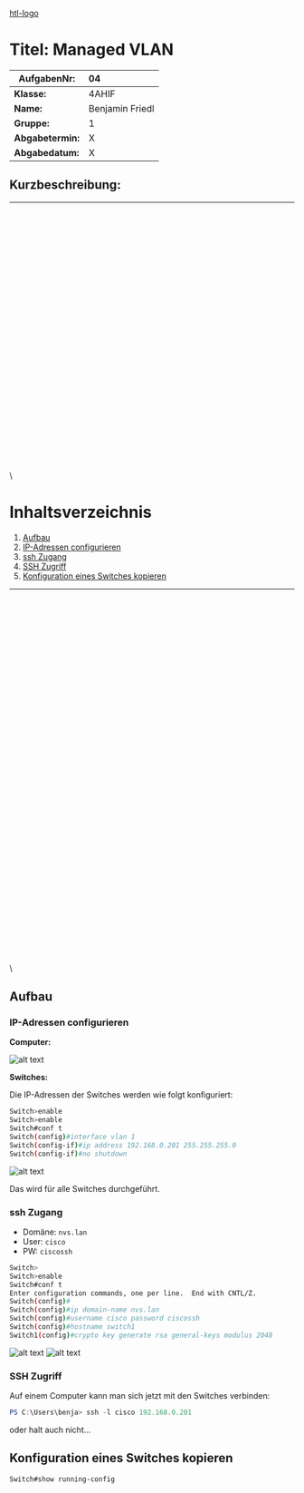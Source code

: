 [htl-logo](htl-logo.png)

# **Titel: Managed VLAN**

| **AufgabenNr:** | 04 |
|---|:---|
| **Klasse:** | 4AHIF |
| **Name:** | Benjamin Friedl |
| **Gruppe:** | 1 |
| **Abgabetermin:** | X |
| **Abgabedatum:** | X |

## **Kurzbeschreibung:**



---
\
\
\
\
\
\
\
\
\
\
\
\
\
\
\
\
\
\
\
\
\
\
\
\
\
\
\
\

# Inhaltsverzeichnis

1. [Aufbau](#aufbau)
2. [IP-Adressen configurieren](#ip-adressen-configurieren)
3. [ssh Zugang](#ssh-zugang)
4. [SSH Zugriff](#ssh-zugriff)
5. [Konfiguration eines Switches kopieren](#konfiguration-eines-switches-kopieren)

---
\
\
\
\
\
\
\
\
\
\
\
\
\
\
\
\
\
\
\
\
\
\
\
\
\
\
\
\
\
\
\
\
\
\
\
\
\
\
\

## Aufbau



### IP-Adressen configurieren

**Computer:**

![alt text](/images/school_nscs_praxis_image.png)

**Switches:**

Die IP-Adressen der Switches werden wie folgt konfiguriert:

```bash
Switch>enable 
Switch>enable
Switch#conf t
Switch(config)#interface vlan 1
Switch(config-if)#ip address 192.168.0.201 255.255.255.0
Switch(config-if)#no shutdown
```

![alt text](/images/school_nscs_praxis_image-1.png)

Das wird für alle Switches durchgeführt.

### ssh Zugang

- Domäne: `nvs.lan`
- User: `cisco`
- PW: `ciscossh`

```bash
Switch>
Switch>enable
Switch#conf t
Enter configuration commands, one per line.  End with CNTL/Z.
Switch(config)#
Switch(config)#ip domain-name nvs.lan
Switch(config)#username cisco password ciscossh
Switch(config)#hostname switch1
Switch1(config)#crypto key generate rsa general-keys modulus 2048
```

![alt text](/images/school_nscs_praxis_image-2.png)
![alt text](/images/school_nscs_praxis_image-4.png)

### SSH Zugriff

Auf einem Computer kann man sich jetzt mit den Switches verbinden:

```powershell
PS C:\Users\benja> ssh -l cisco 192.168.0.201
```

oder halt auch nicht...

## Konfiguration eines Switches kopieren

```bash
Switch#show running-config
```
